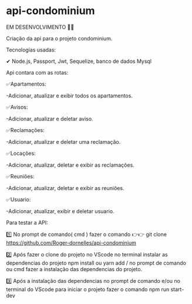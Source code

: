 # api-condominium
EM DESENVOLVIMENTO 🚨🚨

Criação da api para o projeto condominium.

Tecnologias usadas:

✔ Node.js, Passport, Jwt, Sequelize, banco de dados Mysql

Api contara com as rotas:

✅Apartamentos:

-Adicionar, atualizar e exibir todos os apartamentos.

✅Avisos:

-Adicionar, atualizar e deletar aviso.

✅Reclamações:

-Adicionar, atualizar e deletar uma reclamação.


✅Locações:

-Adicionar, atualizar, deletar e exibir as reclamações.

✅Reuniões:

-Adicionar, atualizar, deletar e exibir as reuniões.

✅Usuario:

-Adicionar, atualizar, exibir e deletar usuario.

Para testar a API:

1️⃣ No prompt de comando( cmd ) fazer o comando 👉👉 git clone https://github.com/Roger-dornelles/api-condominium

2️⃣ Após fazer o clone do projeto no VScode no terminal instalar as dependencias do projeto npm install ou yarn add / no prompt de comando ou cmd fazer a instalação das dependencias do projeto.

3️⃣ Após a instalação das dependencias no prompt de comando e/ou no terminal do VScode para iniciar o projeto fazer o comando npm run start-dev
